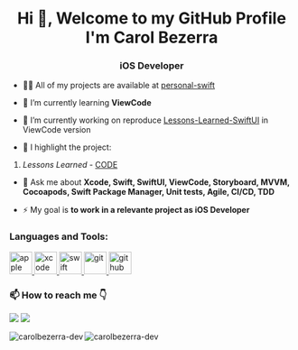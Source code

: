 <h1 align="center">Hi 👋, Welcome to my GitHub Profile I'm Carol Bezerra</h1>
<h3 align="center">iOS Developer</h3>

- 👨‍💻 All of my projects are available at [personal-swift](https://github.com/carolbezerra-dev/personal-swift)

- 🌱 I’m currently learning **ViewCode**

- 🔭 I’m currently working on reproduce [Lessons-Learned-SwiftUI](https://github.com/carolbezerra-dev/personal-swift/tree/main/Lessons-Learned-SwiftUI) in ViewCode version

- 🌟 I highlight the project:
1) _Lessons Learned_ - [CODE](https://github.com/carolbezerra-dev/personal-swift/tree/main/Lessons-Learned-SwiftUI)

- 💬 Ask me about **Xcode, Swift, SwiftUI, ViewCode, Storyboard, MVVM, Cocoapods, Swift Package Manager, Unit tests, Agile, CI/CD, TDD**

- ⚡ My goal is **to work in a relevante project as iOS Developer**

<h3 align="left">Languages and Tools:</h3>
<p align="left"> <a href="https://www.apple.com" target="_blank"> <img src="https://www.vectorlogo.zone/logos/apple/apple-tile.svg" alt="apple" width="40" height="40"/> </a> <a href="https://developer.apple.com/xcode/" target="_blank"> <img src="https://www.vectorlogo.zone/logos/apple_xcode/apple_xcode-icon.svg" alt="xcode" width="40" height="40"/> </a> <a href="https://developer.apple.com/swift/" target="_blank"> <img src="https://www.vectorlogo.zone/logos/swift/swift-icon.svg" alt="swift" width="40" height="40"/> </a> <a href="https://git-scm.com/" target="_blank"> <img src="https://www.vectorlogo.zone/logos/git-scm/git-scm-icon.svg" alt="git" width="40" height="40"/> </a> <a href="https://github.com/carolbezerra-dev" target="_blank"> <img src="https://www.vectorlogo.zone/logos/github/github-icon.svg" alt="github" width="40" height="40"/> </a>

<h3 align="left">📫 How to reach me 👇</h3>

[<img src="https://img.shields.io/badge/linkedin-%230077B5.svg?&style=for-the-badge&logo=linkedin&logoColor=white" />](https://www.linkedin.com/in/carolbezerra-dev/) <a href="mailto:carol.arbe@gmail.com"><img src="https://img.shields.io/badge/Gmail-D14836?style=for-the-badge&logo=gmail&logoColor=white"></a>

<img align="left" src="https://github-readme-stats.vercel.app/api/top-langs?username=carolbezerra-dev&&hide=richtextformat;layout=compact&amp;theme=dracula" alt="carolbezerra-dev" /> <img align="center" src="https://github-readme-stats.vercel.app/api?username=carolbezerra-dev&s&amp;show_icons=true&amp;include_all_commits=true&amp;theme=dracula" alt="carolbezerra-dev" />

